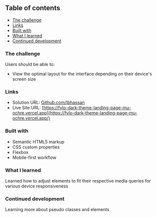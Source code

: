 
## Table of contents

  - [The challenge](#the-challenge)
  - [Links](#links)
  - [Built with](#built-with)
  - [What I learned](#what-i-learned)
  - [Continued development](#continued-development)


### The challenge

Users should be able to:

- View the optimal layout for the interface depending on their device's screen size


### Links

- Solution URL: [ Github.com/Ibhassan](https://github.com/Ibhassan01/front-end_mentor/tree/master/fylo-dark-theme-landing-page)
- Live Site URL: [https://fylo-dark-theme-landing-page-mu-ochre.vercel.app](https://fylo-dark-theme-landing-page-mu-ochre.vercel.app/)

### Built with

- Semantic HTML5 markup
- CSS custom properties
- Flexbox
- Mobile-first workflow

### What I learned

Learned how to adjust elements to fit their respective media queries for various device responsiveness

### Continued development

Learning more about pseudo classes and elements



